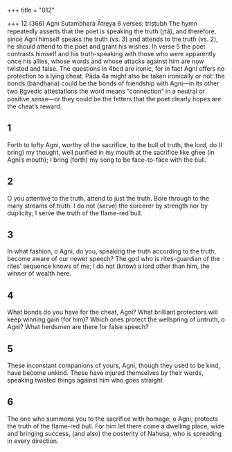 +++
title = "012"

+++
12 (366)
Agni
Sutambhara Ātreya
6 verses: triṣṭubh
The hymn repeatedly asserts that the poet is speaking the truth (r̥tá), and therefore,  since Agni himself speaks the truth (vs. 3) and attends to the truth (vs. 2), he should  attend to the poet and grant his wishes. In verse 5 the poet contrasts himself and  his truth-speaking with those who were apparently once his allies, whose words  and whose attacks against him are now twisted and false. The questions in 4bcd  are ironic, for in fact Agni offers no protection to a lying cheat. Pāda 4a might also  be taken ironically or not: the bonds (bándhana) could be the bonds of friendship  with Agni—in its other two R̥gvedic attestations the word means “connection” in  a neutral or positive sense—or they could be the fetters that the poet clearly hopes  are the cheat’s reward.
## 1
Forth to lofty Agni, worthy of the sacrifice, to the bull of truth, the lord,  do (I bring) my thought,
well purified in my mouth at the sacrifice like ghee (in Agni’s mouth);  I bring (forth) my song to be face-to-face with the bull.
## 2
O you attentive to the truth, attend to just the truth. Bore through to the  many streams of truth.
I do not (serve) the sorcerer by strength nor by duplicity; I serve the  truth of the flame-red bull.

## 3
In what fashion, o Agni, do you, speaking the truth according to the  truth, become aware of our newer speech?
The god who is rites-guardian of the rites’ sequence knows of me; I do  not (know) a lord other than him, the winner of wealth here.
## 4
What bonds do you have for the cheat, Agni? What brilliant protectors  will keep winning gain (for him)?
Which ones protect the wellspring of untruth, o Agni? What herdsmen  are there for false speech?
## 5
These inconstant companions of yours, Agni, though they used to be  kind, have become unkind.
These have injured themselves by their words, speaking twisted things  against him who goes straight.
## 6
The one who summons you to the sacrifice with homage, o Agni, protects  the truth of the flame-red bull.
For him let there come a dwelling place, wide and bringing success, (and  also) the posterity of Nahuṣa, who is spreading in every direction.